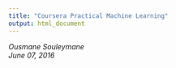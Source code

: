 ```yaml
---
title: "Coursera Practical Machine Learning"
output: html_document
---
```

*Ousmane Souleymane*  
*June 07, 2016*
